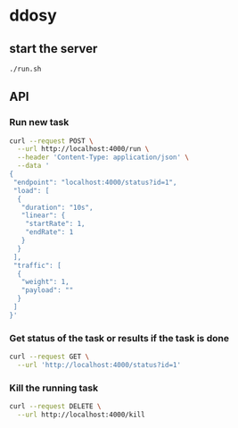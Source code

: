 # ddosy

## start the server

```bash
./run.sh
```

## API

### Run new task

```bash
curl --request POST \
  --url http://localhost:4000/run \
  --header 'Content-Type: application/json' \
  --data '
{
 "endpoint": "localhost:4000/status?id=1",
 "load": [
  {
   "duration": "10s",
   "linear": {
    "startRate": 1,
    "endRate": 1
   }
  }
 ],
 "traffic": [
  {
   "weight": 1,
   "payload": ""
  }
 ]
}'
```

### Get status of the task or results if the task is done

```bash
curl --request GET \
  --url 'http://localhost:4000/status?id=1' 
```

### Kill the running task

```bash
curl --request DELETE \
  --url http://localhost:4000/kill
```
